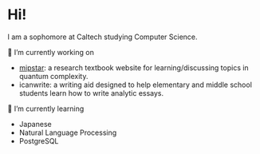 # Hi!
I am a sophomore at Caltech studying Computer Science.

🔭 I’m currently working on
- [mipstar](https://github.com/vidick/mipstar): a research textbook website for learning/discussing topics in quantum complexity.
- icanwrite: a writing aid designed to help elementary and middle school students learn how to write analytic essays.

🌱 I’m currently learning
- Japanese
- Natural Language Processing
- PostgreSQL
<!--
**cxqzhou8/cxqzhou8** is a ✨ _special_ ✨ repository because its `README.md` (this file) appears on your GitHub profile.

Here are some ideas to get you started:

- 🔭 I’m currently working on ...
- 🌱 I’m currently learning ...
- 👯 I’m looking to collaborate on ...
- 🤔 I’m looking for help with ...
- 💬 Ask me about ...
- 📫 How to reach me: ...
- 😄 Pronouns: ...
- ⚡ Fun fact: ...
-->
